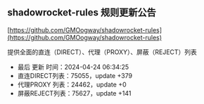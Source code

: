 ## shadowrocket-rules 规则更新公告

[https://github.com/GMOogway/shadowrocket-rules](https://github.com/GMOogway/shadowrocket-rules)

提供全面的直连（DIRECT）、代理（PROXY）、屏蔽（REJECT）列表
- 最后 更新 时间：2024-04-24 06:34:25
- 直连DIRECT列表：75055，update +379
- 代理PROXY 列表：24462，update +0
- 屏蔽REJECT列表：75627，update +141
